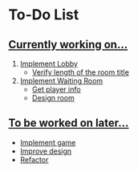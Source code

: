 # To-Do List

## <u>Currently working on...
1. Implement Lobby
    - Verify length of the room title
2. Implement Waiting Room
    - Get player info
    - Design room

## <u>To be worked on later...
- Implement game
- Improve design
- Refactor